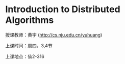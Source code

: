 # Introduction to Distributed Algorithms

授课教师：黄宇 (http://cs.nju.edu.cn/yuhuang)

上课时间：周四，3,4节

上课地点：仙2-316